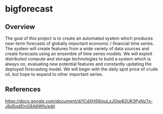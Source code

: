 # bigforecast

## Overview

The goal of this project is to create an automated system which produces near-term forecasts of globally important economic / financial time series. The system will create features from a wide variety of data sources and create forecasts using an ensemble of time series models. We will exploit distributed compute and storage technologies to build a system which is always on, evaluating new potential features and constantly updating the deployed forecasting model. We will begin with the daily spot price of crude oil, but hope to expand to other important series.

## References
https://docs.google.com/document/d/1CdXH56jouLzJGiw82UK3PxNz7x-J6d5qdElnG8A6Wfs/edit

